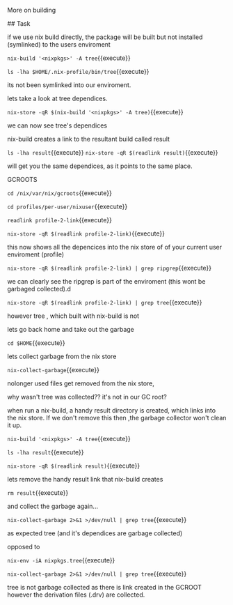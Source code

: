 More on building

## Task

if we use nix build directly, the package will be built but not installed (symlinked) to the users enviroment

`nix-build '<nixpkgs>' -A tree`{{execute}}

`ls -lha $HOME/.nix-profile/bin/tree`{{execute}}

its not been symlinked into our enviroment.

lets take a look at tree dependices.

`nix-store -qR $(nix-build '<nixpkgs>' -A tree)`{{execute}}

we can now see tree's dependices

nix-build creates a link to the resultant build called result


`ls -lha result`{{execute}}
`nix-store -qR $(readlink result)`{{execute}}
 
will get you the same dependices, as it points to the same place.

GCROOTS

`cd /nix/var/nix/gcroots`{{execute}}

`cd profiles/per-user/nixuser`{{execute}}

`readlink profile-2-link`{{execute}}

`nix-store -qR $(readlink profile-2-link)`{{execute}}

this now shows all the depencices into the nix store of of your current user enviroment (profile)


`nix-store -qR $(readlink profile-2-link) | grep ripgrep`{{execute}}

we can clearly see the ripgrep is part of the enviroment (this wont be garbaged collected).d

`nix-store -qR $(readlink profile-2-link) | grep tree`{{execute}}

however tree , which built with nix-build is not


lets go back home and take out the garbage


`cd $HOME`{{execute}}

lets collect garbage from the nix store

`nix-collect-garbage`{{execute}}

nolonger used files get removed from the nix store,  

why wasn't tree was collected?? it's not in our GC root?

when run a nix-build, a handy result directory is created, which links into the nix store.
If we don't remove this then ,the garbage collector won't clean it up.

`nix-build '<nixpkgs>' -A tree`{{execute}}

`ls -lha result`{{execute}}

`nix-store -qR $(readlink result)`{{execute}}

lets remove the handy result link that nix-build creates

`rm result`{{execute}}

and collect the garbage again...

`nix-collect-garbage 2>&1 >/dev/null | grep tree`{{execute}}

as expected tree (and it's dependices are garbage collected)

opposed to

`nix-env -iA nixpkgs.tree`{{execute}}

`nix-collect-garbage 2>&1 >/dev/null | grep tree`{{execute}}

tree is not garbage collected as there is link created in the GCROOT 
however the derivation files (.drv) are collected.
